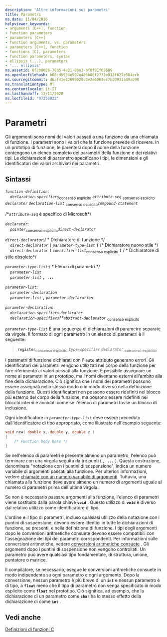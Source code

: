 ```yaml
---
description: 'Altre informazioni su: parametri'
title: Parametri
ms.date: 11/04/2016
helpviewer_keywords:
- arguments [C++], function
- function parameters
- parameters [C++]
- function arguments, vs. parameters
- parameters [C++], function
- functions [C], parameters
- function parameters, syntax
- ellipsis (...), parameters
- '... ellipsis'
ms.assetid: 8f2b8026-78b5-4e21-86a3-bf0f91f05689
ms.openlocfilehash: b68cd5934e597e486b00f2772e913f627e584ecb
ms.sourcegitcommit: d6af41e42699628c3e2e6063ec7b03931a49a098
ms.translationtype: MT
ms.contentlocale: it-IT
ms.lasthandoff: 12/11/2020
ms.locfileid: "97256822"
---
```

# <a name="parameters"></a>Parametri

Gli argomenti sono nomi dei valori passati a una funzione da una chiamata di funzione. I parametri sono i valori che la funzione prevede di ricevere. In un prototipo di funzione, le parentesi dopo il nome della funzione contengono un elenco completo dei parametri della funzione e dei relativi tipi. Le dichiarazioni di parametro specificano i tipi, le dimensioni e gli identificatori dei valori archiviati nei parametri.

## <a name="syntax"></a>Sintassi

*`function-definition`*:<br/>
&nbsp;&nbsp;&nbsp;&nbsp;*`declaration-specifiers`*<sub>consenso esplicito</sub> *`attribute-seq`* <sub>consenso esplicito</sub> *`declarator`* *`declaration-list`* <sub>consenso esplicito</sub>*`compound-statement`*

/\**`attribute-seq`* è specifico di Microsoft\*/

*`declarator`*:<br/>
&nbsp;&nbsp;&nbsp;&nbsp;*`pointer`*<sub>consenso esplicito</sub>*`direct-declarator`*

*`direct-declarator`*:/ \* Dichiaratore di funzione \*/<br/>
&nbsp;&nbsp;&nbsp;&nbsp;*`direct-declarator`*  **`(`**  *`parameter-type-list`*  **`)`** /\* Dichiaratore nuovo stile \*/<br/>
&nbsp;&nbsp;&nbsp;&nbsp;*`direct-declarator`*  **`(`**  *`identifier-list`*<sub>consenso esplicito</sub> **`)`**  / \* Dichiaratore di stile obsoleto\*/

*`parameter-type-list`*:/ \* Elenco di parametri \*/<br/>
&nbsp;&nbsp;&nbsp;&nbsp;*`parameter-list`* <br/>
&nbsp;&nbsp;&nbsp;&nbsp;*`parameter-list`* **`, ...`**

*`parameter-list`*:<br/>
&nbsp;&nbsp;&nbsp;&nbsp;*`parameter-declaration`*<br/>
&nbsp;&nbsp;&nbsp;&nbsp;*`parameter-list`* **`,`**  *`parameter-declaration`*

*`parameter-declaration`*:<br/>
&nbsp;&nbsp;&nbsp;&nbsp;*`declaration-specifiers`* *`declarator`*<br/>
&nbsp;&nbsp;&nbsp;&nbsp;*`declaration-specifiers`**`abstract-declarator`* <sub>consenso esplicito</sub>

*`parameter-type-list`* È una sequenza di dichiarazioni di parametro separate da virgole. Il formato di ogni parametro in un elenco di parametri è il seguente:

> **`register`**<sub>consenso esplicito</sub> *`type-specifier`* *`declarator`* <sub>consenso esplicito</sub>

I parametri di funzione dichiarati con l' **`auto`** attributo generano errori. Gli identificatori dei parametri vengono utilizzati nel corpo della funzione per fare riferimento ai valori passati alla funzione. È possibile assegnare un nome ai parametri in un prototipo, ma i nomi diventano esterni all'ambito alla fine della dichiarazione. Ciò significa che i nomi dei parametri possono essere assegnati nello stesso modo o in modo diverso nella definizione della funzione. Questi identificatori non possono essere ridefiniti nel blocco più esterno del corpo della funzione, ma possono essere ridefiniti nei blocchi interni e annidati come se l'elenco di parametri fosse un blocco di inclusione.

Ogni identificatore in *`parameter-type-list`* deve essere preceduto dall'identificatore di tipo appropriato, come illustrato nell'esempio seguente:

```C
void new( double x, double y, double z )
{
    /* Function body here */
}
```

Se nell'elenco di parametri è presente almeno un parametro, l'elenco può terminare con una virgola seguita da tre punti ( **`, ...`** ). Questa costruzione, denominata "notazione con i puntini di sospensione", indica un numero variabile di argomenti passati alla funzione. Per ulteriori informazioni, vedere [chiamate con un numero variabile di argomenti](../c-language/calls-with-a-variable-number-of-arguments.md). Tuttavia, una chiamata alla funzione deve avere almeno un numero di argomenti uguale al numero di parametri prima dell'ultima virgola.

Se non è necessario passare argomenti alla funzione, l'elenco di parametri viene sostituito dalla parola chiave **`void`** . Questo utilizzo di **`void`** è diverso dal relativo utilizzo come identificatore di tipo.

L'ordine e il tipo di parametri, incluso qualsiasi utilizzo della notazione con i puntini di sospensione, devono essere identici in tutte le dichiarazioni di funzione, se presenti, e nella definizione di funzione. I tipi degli argomenti dopo le conversioni aritmetiche consuete devono essere compatibili con l'assegnazione dei tipi dei parametri corrispondenti. Per informazioni sulle conversioni aritmetiche, vedere [conversioni aritmetiche consuete](../c-language/usual-arithmetic-conversions.md) . Gli argomenti dopo i puntini di sospensione non vengono controllati. Un parametro può avere qualsiasi tipo fondamentale, di struttura, unione, puntatore o matrice.

Il compilatore, se necessario, esegue le conversioni aritmetiche consuete in modo indipendente su ogni parametro e ogni argomento. Dopo la conversione, nessun parametro è più breve di un **`int`** e nessun parametro è di tipo, a **`float`** meno che il tipo di parametro non venga specificato in modo esplicito come **`float`** nel prototipo. Ciò significa, ad esempio, che la dichiarazione di un parametro come **`char`** ha lo stesso effetto della dichiarazione di come **`int`** .

## <a name="see-also"></a>Vedi anche

[Definizioni di funzioni C](../c-language/c-function-definitions.md)
